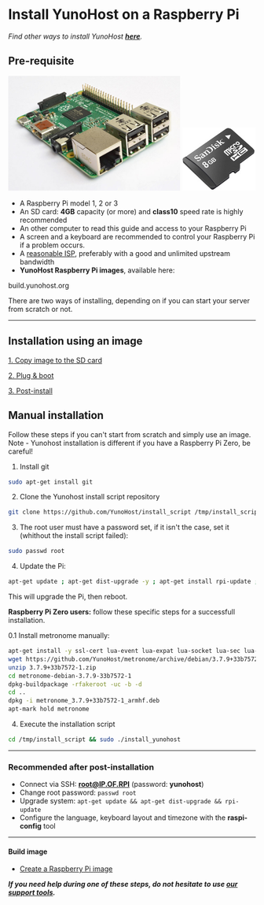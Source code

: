 # Install YunoHost on a Raspberry Pi

*Find other ways to install YunoHost **[here](/install)**.*

## Pre-requisite
<img src="/images/Raspberry_Pi_2_Model_B_v1.1_front_angle_new.jpg" width=350>
<img src="/images/micro-sd-card.jpg">

- A Raspberry Pi model 1, 2 or 3
- An SD card: **4GB** capacity (or more) and **class10** speed rate is highly recommended
- An other computer to read this guide and access to your Raspberry Pi
- A screen and a keyboard are recommended to control your Raspberry Pi if a problem occurs.
- A [reasonable ISP](/isp), preferably with a good and unlimited upstream bandwidth
- **YunoHost Raspberry Pi images**, available here:

build.yunohost.org

There are two ways of installing, depending on if you can start your server from scratch or not.

---

## Installation using an image

<a class="btn btn-lg btn-default" href="/copy_image">1. Copy image to the SD card</a>

<a class="btn btn-lg btn-default" href="/plug_and_boot">2. Plug & boot</a>

<a class="btn btn-lg btn-default" href="/postinstall">3. Post-install</a>

## Manual installation

Follow these steps if you can't start from scratch and simply use an image. Note - Yunohost installation is different if you have a Raspberry Pi Zero, be careful!

1. Install git
```bash
sudo apt-get install git
```

2. Clone the Yunohost install script repository
```bash
git clone https://github.com/YunoHost/install_script /tmp/install_script
```

3. The root user must have a password set, if it isn't the case, set it (whithout the install script failed):
```bash
sudo passwd root
```

4. Update the Pi: 
```bash
apt-get update ; apt-get dist-upgrade -y ; apt-get install rpi-update ; rpi-update ; reboot`
```

This will upgrade the Pi, then reboot.

<div class="alert alert-info">
<b>Raspberry Pi Zero users:</b> follow these specific steps for a successfull installation.

</div>

0.1 Install metronome manually:
```bash
apt-get install -y ssl-cert lua-event lua-expat lua-socket lua-sec lua-filesystem
wget https://github.com/YunoHost/metronome/archive/debian/3.7.9+33b7572-1.zip
unzip 3.7.9+33b7572-1.zip
cd metronome-debian-3.7.9-33b7572-1
dpkg-buildpackage -rfakeroot -uc -b -d
cd ..
dpkg -i metronome_3.7.9+33b7572-1_armhf.deb
apt-mark hold metronome
```

4. Execute the installation script
```bash
cd /tmp/install_script && sudo ./install_yunohost
```
---

### Recommended after post-installation

* Connect via SSH: **root@IP.OF.RPI** (password: **yunohost**)
* Change root password: `passwd root`
* Upgrade system: `apt-get update && apt-get dist-upgrade && rpi-update`
* Configure the language, keyboard layout and timezone with the **raspi-config** tool

---

#### Build image
* [Create a Raspberry Pi image](/build_arm_image_en)

***If you need help during one of these steps, do not hesitate to use [our support tools](/support).***

